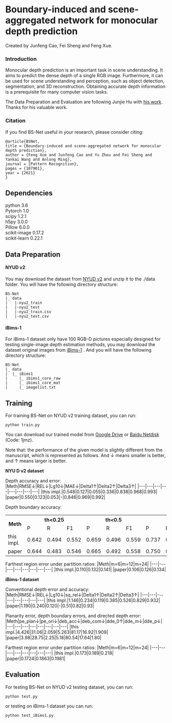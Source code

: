 # Boundary-induced and scene-aggregated network for monocular depth prediction

Created by Junfeng Cao, Fei Sheng and Feng Xue.

### Introduction

Monocular depth prediction is an important task in scene understanding. It aims to predict the dense depth of a single RGB image.
Furthermore, it can be used for scene understanding and perception, such as object detection, segmentation, and 3D reconstruction.
Obtaining accurate depth information is a prerequisite for many computer vision tasks.

The Data Preparation and Evaluation are following Junjie Hu with [his work](https://github.com/JunjH/Revisiting_Single_Depth_Estimation).
Thanks for his valuable work.

### Citation

If you find BS-Net useful in your research, please consider citing:
```
@article{BSNet,
title = {Boundary-induced and scene-aggregated network for monocular depth prediction},
author = {Feng Xue and Junfeng Cao and Yu Zhou and Fei Sheng and Yankai Wang and Anlong Ming},
journal = {Pattern Recognition},
pages = {107901},
year = {2021}
}
```

## Dependencies
python 3.6  
Pytorch 1.0  
scipy 1.2.1  
h5py 3.0.0  
Pillow 6.0.0  
scikit-image 0.17.2  
scikit-learn 0.22.1

## Data Preparation

#### NYUD v2

You may download the dataset from [NYUD v2](https://drive.google.com/file/d/1WoOZOBpOWfmwe7bknWS5PMUCLBPFKTOw/view?usp=sharing) and unzip it to the ./data folder. You will have the following directory structure:
```
BS-Net
|_ data
|   |-nyu2_train
|   |-nyu2_test
|   |-nyu2_train.csv
|   |-nyu2_test.csv
```

#### iBims-1

For iBims-1  dataset only have 100 RGB-D pictures especially designed for testing single-image depth estimation methods, you may download the dataset original images from [iBims-1](https://www.bgu.tum.de/lmf/ibims1/) . And you will have the following directory structure:
```
BS-Net
|_ data
|  |_ iBims1
|     |_ ibims1_core_raw
|     |_ ibims1_core_mat
|     |_ imagelist.txt
```
## Training

For training BS-Net on NYUD v2 training dataset, you can run:

```
python train.py
```
You can download our trained model from [Google Drive](https://drive.google.com/file/d/1r-xjxP-Ds5inGKRFHK9JX7VoplcFYiRH/view?usp=sharing) or [Baidu Netdisk](https://pan.baidu.com/s/1WifbKL2_KQ11H1nsYrG3yw) (Code: 1jmz).

Note that: the performance of the given model is slightly different from the manuscript, which is represented as follows. And $\downarrow$ means smaller is better, and $\uparrow$ means larger is better.

**NYU D v2 dataset**

Depth accuracy and error:
|Meth|RMSE$\downarrow$|REL$\downarrow$|Lg10$\downarrow$|MAE$\downarrow$|Delta1$\uparrow$|Delta2$\uparrow$|Delta3$\uparrow$|
|---|---|---|---|---|---|---|---|
|this impl.|0.548|0.127|0.055|0.336|0.838|0.968|0.993|
|paper|0.550|0.123|0.053|-|0.846|0.969|0.992|

Depth boundary accuracy:
<table>
    <tr>
        <th rowspan="2">Meth</th>
        <th colspan="3">th<0.25</th>
        <th colspan="3">th<0.5</th>
        <th colspan="3">th<1</th>
    </tr>
    <tr>
        <td>P</td>
        <td>R</td>
        <td>F1</td>
        <td>P</td>
        <td>R</td>
        <td>F1</td>
        <td>P</td>
        <td>R</td>
        <td>F1</td>
    </tr>
    <tr>
        <td>this impl.</td>
        <td>0.642</td>
        <td>0.494</td>
        <td>0.552</td>
        <td>0.659</td>
        <td>0.496</td>
        <td>0.559</td>
        <td>0.737</td>
        <td>0.537</td>
        <td>0.613</td>
    </tr>
    <tr>
        <td>paper</td>
        <td>0.644</td>
        <td>0.483</td>
        <td>0.546</td>
        <td>0.665</td>
        <td>0.492</td>
        <td>0.558</td>
        <td>0.750</td>
        <td>0.531</td>
        <td>0.613</td>
    </tr>
</table>

Farthest region error under partition ratios:
|Meth|m=6|m=12|m=24|
|---|---|---|---|---|---|---|---|
|this impl.|0.110|0.132|0.141|
|paper|0.106|0.126|0.134|

**iBims-1 dataset**

Conventional depth error and accuracy:
|Meth|RMSE$\downarrow$|REL$\downarrow$|Lg10$\downarrow$|sq_rel$\downarrow$|Delta1$\uparrow$|Delta2$\uparrow$|Delta3$\uparrow$|
|---|---|---|---|---|---|---|---|
|this impl.|1.146|0.234|0.119|0.385|0.526|0.829|0.932|
|paper|1.190|0.240|0.120|-|0.51|0.82|0.93|

Planarity error, depth boundary errors, and directed depth error:
|Meth|pe_plan$\downarrow$|pe_ori$\downarrow$|deb_acc$\downarrow$|deb_com$\downarrow$|dde_0$\uparrow$|dde_m$\downarrow$|dde_p$\downarrow$|
|---|---|---|---|---|---|---|---|
|this impl.|4.426|31.06|2.059|5.263|81.17|16.92|1.909|
|paper|3.98|28.75|2.25|5.18|80.54|17.64|1.80|

Farthest region error under partition ratios:
|Meth|m=6|m=12|m=24|
|---|---|---|---|---|---|---|---|
|this impl.|0.173|0.189|0.218|
|paper|0.1724|0.1863|0.1981|

## Evaluation

For testing BS-Net on NYUD v2 testing dataset, you can run:
```
python test.py
```
or testing on iBims-1  dataset you can run:
```
python test_iBims1.py
```
